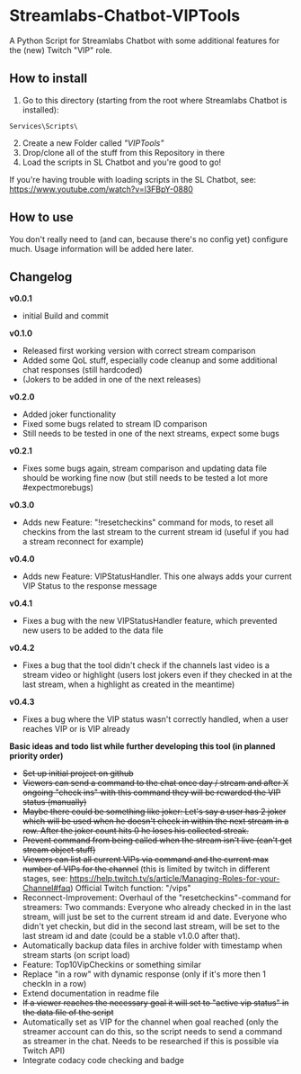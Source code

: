 Streamlabs-Chatbot-VIPTools
=============================

A Python Script for Streamlabs Chatbot with some additional features for the (new) Twitch "VIP" role.

How to install 
----------------------------------

1. Go to this directory (starting from the root where Streamlabs Chatbot is installed):

```plain
Services\Scripts\
```

2. Create a new Folder called _"VIPTools"_
3. Drop/clone all of the stuff from this Repository in there
4. Load the scripts in SL Chatbot and you're good to go!

If you're having trouble with loading scripts in the SL Chatbot, see: https://www.youtube.com/watch?v=l3FBpY-0880

How to use
------------

You don't really need to (and can, because there's no config yet) configure much.
Usage information will be added here later.

Changelog
---------

**v0.0.1**

  * initial Build and commit

**v0.1.0**

  * Released first working version with correct stream comparison
  * Added some QoL stuff, especially code cleanup and some additional chat responses (still hardcoded)
  * (Jokers to be added in one of the next releases)

**v0.2.0**

  * Added joker functionality
  * Fixed some bugs related to stream ID comparison
  * Still needs to be tested in one of the next streams, expect some bugs

**v0.2.1**

  * Fixes some bugs again, stream comparison and updating data file should be working fine now (but still needs to be tested a lot more #expectmorebugs)

**v0.3.0**

  * Adds new Feature: "!resetcheckins" command for mods, to reset all checkins from the last stream to the current stream id (useful if you had a stream reconnect for example)

**v0.4.0**

  * Adds new Feature: VIPStatusHandler. This one always adds your current VIP Status to the response message

**v0.4.1**

  * Fixes a bug with the new VIPStatusHandler feature, which prevented new users to be added to the data file

**v0.4.2**

  * Fixes a bug that the tool didn't check if the channels last video is a stream video or highlight (users lost jokers even if they checked in at the last stream, when a highlight as created in the meantime)
  
**v0.4.3**

  * Fixes a bug where the VIP status wasn't correctly handled, when a user reaches VIP or is VIP already

**Basic ideas and todo list while further developing this tool (in planned priority order)**

  * <s>Set up initial project on github</s>
  * <s>Viewers can send a command to the chat once day / stream and after X ongoing "check ins" with this command they will be rewarded the VIP status (manually)</s>
  * <s>Maybe there could be something like joker: Let's say a user has 2 joker which will be used when he doesn't check in within the next stream in a row. After the joker count hits 0 he loses his collected streak.</s>
  * <s>Prevent command from being called when the stream isn't live (can't get stream object stuff)</s>
  * <s>Viewers can list all current VIPs via command and the current max number of VIPs for the channel</s> (this is limited by twitch in different stages, see: https://help.twitch.tv/s/article/Managing-Roles-for-your-Channel#faq) Official Twitch function: "/vips"
  * Reconnect-Improvement: Overhaul of the "resetcheckins"-command for streamers: Two commands: Everyone who already checked in in the last stream, will just be set to the current stream id and date. Everyone who didn't yet checkin, but did in the second last stream, will be set to the last stream id and date (could be a stable v1.0.0 after that).
  * Automatically backup data files in archive folder with timestamp when stream starts (on script load)
  * Feature: Top10VipCheckins or something similar
  * Replace "in a row" with dynamic response (only if it's more then 1 checkIn in a row)
  * Extend documentation in readme file
  * <s>If a viewer reaches the necessary goal it will set to "active vip status" in the data file of the script</s>
  * Automatically set as VIP for the channel when goal reached (only the streamer account can do this, so the script needs to send a command as streamer in the chat. Needs to be researched if this is possible via Twitch API)
  * Integrate codacy code checking and badge